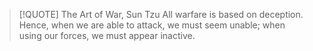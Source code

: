 > [!QUOTE] The Art of War, Sun Tzu
> All warfare is based on deception.
> Hence, when we are able to attack, we must seem unable; when using our forces, we must appear inactive.